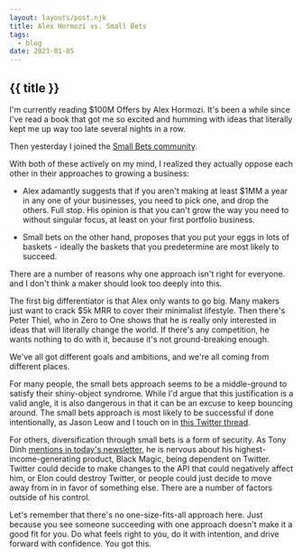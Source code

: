 ```yaml
---
layout: layouts/post.njk
title: Alex Hormozi vs. Small Bets
tags:
  - blog
date: 2023-01-05
---
```


## {{ title }}

I'm currently reading $100M Offers by Alex Hormozi. It's been a while since I've read a book that got me so excited and humming with ideas that literally kept me up way too late several nights in a row.

Then yesterday I joined the [Small Bets community](https://dvassallo.gumroad.com/l/small-bets).

With both of these actively on my mind, I realized they actually oppose each other in their approaches to growing a business:

* Alex adamantly suggests that if you aren't making at least $1MM a year in any one of your businesses, you need to pick one, and drop the others. Full stop. His opinion is that you can't grow the way you need to without singular focus, at least on your first portfolio business. 

* Small bets on the other hand, proposes that you put your eggs in lots of baskets - ideally the baskets that you predetermine are most likely to succeed.

There are a number of reasons why one approach isn't right for everyone. and I don't think a maker should look too deeply into this.

The first big differentiator is that Alex only wants to go big. Many makers just want to crack $5k MRR to cover their minimalist lifestyle. Then there's Peter Thiel, who in Zero to One shows that he is really only interested in ideas that will literally change the world. If there's any competition, he wants nothing to do with it, because it's not ground-breaking enough.

We've all got different goals and ambitions, and we're all coming from different places.

For many people, the small bets approach seems to be a middle-ground to satisfy their shiny-object syndrome. While I'd argue that this justification is a valid angle, it is also dangerous in that it can be an excuse to keep bouncing around. The small bets approach is most likely to be successful if done intentionally, as Jason Leow and I touch on in [this Twitter thread](https://twitter.com/jasonleowsg/status/1610637417064857602).

For others, diversification through small bets is a form of security. As Tony Dinh [mentions in today's newsletter](https://news.tonydinh.com/p/dec-2022-updates-and-happy-new-year), he is nervous about his highest-income-generating product, Black Magic, being dependent on Twitter. Twitter could decide to make changes to the API that could negatively affect him, or Elon could destroy Twitter, or people could just decide to move away from in in favor of something else. There are a number of factors outside of his control.

Let's remember that there's no one-size-fits-all approach here. Just because you see someone succeeding with one approach doesn't make it a good fit for you. Do what feels right to you, do it with intention, and drive forward with confidence. You got this.

